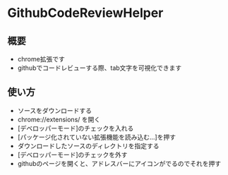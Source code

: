 # GithubCodeReviewHelper

## 概要

* chrome拡張です
* githubでコードレビューする際、tab文字を可視化できます

## 使い方

* ソースをダウンロードする
* chrome://extensions/ を開く
* [デベロッパーモード]のチェックを入れる
* [パッケージ化されていない拡張機能を読み込む...]を押す
* ダウンロードしたソースのディレクトリを指定する
* [デベロッパーモード]のチェックを外す
* githubのページを開くと、アドレスバーにアイコンがでるのでそれを押す
